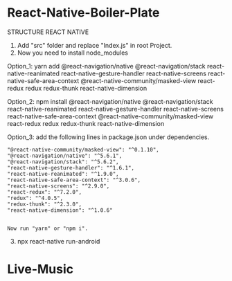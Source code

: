 # React-Native-Boiler-Plate
STRUCTURE REACT NATIVE

1. Add "src" folder and replace "Index.js"  in root Project.
2. Now you need to install node_modules

  Option_1:
        yarn add @react-navigation/native @react-navigation/stack react-native-reanimated react-native-gesture-handler react-native-screens react-native-safe-area-context @react-native-community/masked-view react-redux redux redux-thunk react-native-dimension
        
  Option_2: 
npm install @react-navigation/native @react-navigation/stack react-native-reanimated react-native-gesture-handler react-native-screens react-native-safe-area-context @react-native-community/masked-view react-redux redux redux-thunk react-native-dimension

  Option_3:
      add the following lines in package.json under dependencies.
      
    "@react-native-community/masked-view": "^0.1.10",
    "@react-navigation/native": "^5.6.1",
    "@react-navigation/stack": "^5.6.2",
    "react-native-gesture-handler": "^1.6.1",
    "react-native-reanimated": "^1.9.0",
    "react-native-safe-area-context": "^3.0.6",
    "react-native-screens": "^2.9.0",
    "react-redux": "^7.2.0",
    "redux": "^4.0.5",
    "redux-thunk": "^2.3.0",
    "react-native-dimension": "^1.0.6"
    
    
    Now run "yarn" or "npm i".

3. npx react-native run-android
# Live-Music
